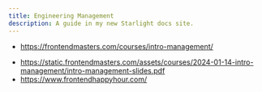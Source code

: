 ```yaml
---
title: Engineering Management
description: A guide in my new Starlight docs site.
---
```


- <https://frontendmasters.com/courses/intro-management/>

* <https://static.frontendmasters.com/assets/courses/2024-01-14-intro-management/intro-management-slides.pdf>
* <https://www.frontendhappyhour.com/>
